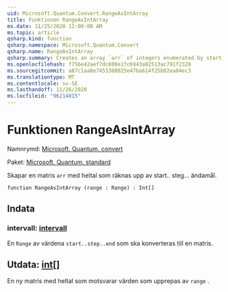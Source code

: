 ```yaml
---
uid: Microsoft.Quantum.Convert.RangeAsIntArray
title: Funktionen RangeAsIntArray
ms.date: 11/25/2020 12:00:00 AM
ms.topic: article
qsharp.kind: function
qsharp.namespace: Microsoft.Quantum.Convert
qsharp.name: RangeAsIntArray
qsharp.summary: Creates an array `arr` of integers enumerated by start..step..end.
ms.openlocfilehash: f756e42aef7dc600e1fc6943a02513ac791f2320
ms.sourcegitcommit: a87c1aa8e7453360025e47ba614f25b02ea84ec3
ms.translationtype: MT
ms.contentlocale: sv-SE
ms.lasthandoff: 11/26/2020
ms.locfileid: "96214015"
---
```

# <a name="rangeasintarray-function"></a>Funktionen RangeAsIntArray

Namnrymd: [Microsoft. Quantum. convert](xref:Microsoft.Quantum.Convert)

Paket: [Microsoft. Quantum. standard](https://nuget.org/packages/Microsoft.Quantum.Standard)


Skapar en matris `arr` med heltal som räknas upp av start.. steg... ändamål.

```qsharp
function RangeAsIntArray (range : Range) : Int[]
```


## <a name="input"></a>Indata

### <a name="range--range"></a>intervall: [intervall](xref:microsoft.quantum.lang-ref.range)

En `Range` av värdena `start..step..end` som ska konverteras till en matris.



## <a name="output--int"></a>Utdata: [int](xref:microsoft.quantum.lang-ref.int)[]

En ny matris med heltal som motsvarar värden som upprepas av `range` .